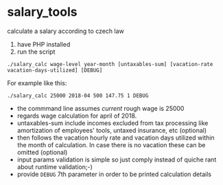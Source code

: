 # salary_tools
calculate a salary according to czech law

1. have PHP installed
1. run the script
```
./salary_calc wage-level year-month [untaxables-sum] [vacation-rate vacation-days-utilized] [DEBUG]
```
For example like this:
```
./salary_calc 25000 2018-04 500 147.75 1 DEBUG
```

* the commmand line assumes _current_ rough wage is 25000
* regards wage calculation for april of 2018.
* untaxables-sum include incomes excluded from tax processing like amortization of employees' tools, untaxed insurance, etc (optional)
* then follows the vacation hourly rate and vacation days utilized within the month of calculation. In case there is no vacation these can be omitted (optional)
* input params validation is simple so just comply instead of quiche rant about runtime validation;-)
* provide `DEBUG` 7th parameter in order to be printed calculation details

